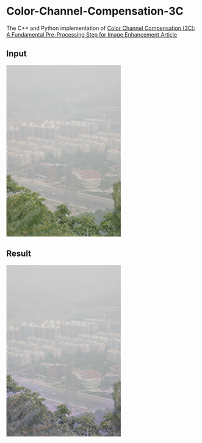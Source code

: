 # Color-Channel-Compensation-3C
The C++ and Python implementation of [Color Channel Compensation (3C): A Fundamental Pre-Processing Step for Image Enhancement Article](https://ieeexplore.ieee.org/stamp/stamp.jsp?tp=&arnumber=8901447)

## Input
[<img src="https://github.com/batuhanberkayaydin/Color-Channel-Compensation-3C/blob/main/inputs/cityscape_input.png" width="300"/>](cityscape_input.png)

## Result
[<img src="https://github.com/batuhanberkayaydin/Color-Channel-Compensation-3C/blob/main/results/resultCpp.png" width="300"/>](resultCpp.png)
